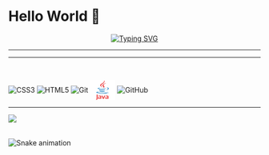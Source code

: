 # Hello World 👋
  
<div align="center"> 
<a href="https://git.io/typing-svg"><img src="https://readme-typing-svg.herokuapp.com?font=Fira+Code&pause=1000&color=1BF757&width=435&lines=Ol%C3%A1!+Meu+nome+%C3%A9+Juliano%2C;Sejam+Bem+vindos!!" alt="Typing SVG" /></a>
</div>

---


  
---

  </div>
  
<div style="display: inline_block"><br>

<img align="center" alt="CSS3" height="60" width="42" 
src="https://cdn.jsdelivr.net/gh/devicons/devicon/icons/css3/css3-original-wordmark.svg">
<img align="center" alt="HTML5" height="60" width="40" 
src="https://cdn.jsdelivr.net/gh/devicons/devicon/icons/html5/html5-original-wordmark.svg">
<img align="center" alt="Git" height="60" width="60" 
src="https://cdn.jsdelivr.net/gh/devicons/devicon/icons/git/git-original-wordmark.svg">
<img align="center" alt="Java" height="40" width="50" 
src="https://github.com/devicons/devicon/blob/v2.15.1/icons/java/java-original-wordmark.svg">
<img align="center" alt="GitHub" height="60" width="40" 
src="https://cdn.jsdelivr.net/gh/devicons/devicon/icons/github/github-original-wordmark.svg">
</div>
  
---
  
<div>
  <a href="https://github.com/DevSntosx71" target="_blank"><img src="https://img.shields.io/badge/GitHub-100000?style=for-the-badge&logo=github&logoColor=white" target="_blank"></a>
  
  ##
  

  
  ![Snake animation](https://github.com/DevSntosx71/DevSntosx71/blob/output/github-contribution-grid-snake.svg)
 
</div>
